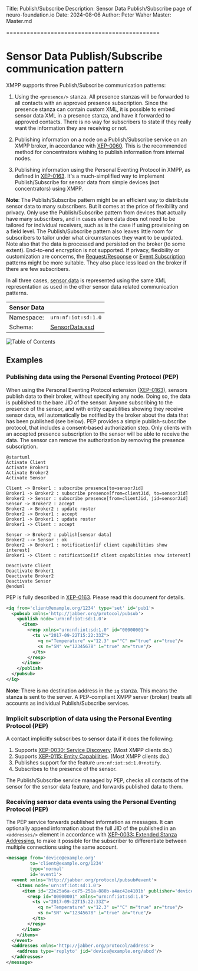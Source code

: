 ﻿Title: Publish/Subscribe
Description: Sensor Data Publish/Subscribe page of neuro-foundation.io
Date: 2024-08-06
Author: Peter Waher
Master: Master.md

=============================================

Sensor Data Publish/Subscribe communication pattern
========================================================

XMPP supports three Publish/Subscribe communication patterns:

1.  Using the `<presence/>` stanza. All presence stanzas will be forwarded to all contacts with an approved presence subscription. Since the presence stanza
    can contain custom XML, it is possible to embed sensor data XML in a presence stanza, and have it forwarded to approved contacts. There is no way for
	subscribers to state if they really want the information they are receiving or not.

2.  Publishing information on a node on a Publish/Subscribe service on an XMPP broker, in accordance with [XEP-0060](https://xmpp.org/extensions/xep-0060.html).
    This is the recommended method for concentrators wishing to publish information from internal nodes.

3.  Publishing information using the Personal Eventing Protocol in XMPP, as defined in [XEP-0163](https://xmpp.org/extensions/xep-0163.html). It's a much-simplified
    way to implement Publish/Subscribe for sensor data from simple devices (not concentrators) using XMPP.

**Note**: The Publish/Subscribe pattern might be an efficient way to distribute sensor data to many subscribers. But it comes at the price of flexibility and
privacy. Only use the Publish/Subscribe pattern from devices that actually have many subscribers, and in cases where data does not need to be tailored for
individual receivers, such as is the case if using provisioning on a field level. The Publish/Subscribe pattern also leaves little room for subscribers to tailor
under what circumstances they want to be updated. Note also that the data is processed and persisted on the broker (to some extent). End-to-end encryption is
not supported. If privacy, flexibility or customization are concerns, the [Request/Response](SensorDataRequestResponse.md) or
[Event Subscription](SensorDataEventSubscription.md) patterns might be more suitable. They also place less load on the broker if there are few subscribers.

In all three cases, [sensor data](SensorData.md) is represented using the same XML representation as used in the other sensor data related 
communication patterns.

| Sensor Data                                           ||
| ------------|------------------------------------------|
| Namespace:  | `urn:nf:iot:sd:1.0`                      |
| Schema:     | [SensorData.xsd](Schemas/SensorData.xsd) |

![Table of Contents](toc)

Examples
-----------------

### Publishing data using the Personal Eventing Protocol (PEP)

When using the Personal Eventing Protocol extension ([XEP-0163](https://xmpp.org/extensions/xep-0163.html)), sensors publish data to their broker,
without specifying any node. Doing so, the data is published to the bare JID of the sensor. Anyone subscribing to the presence of the sensor, and
with entity capabilities showing they receive sensor data, will automatically be notified by the broker about the data that has been published (see below). PEP
provides a simple publish-subscribe protocol, that includes a consent-based authorization step. Only clients with an accepted presence subscription to
the sensor will be able to receive the data. The sensor can remove the authorization by removing the presence subscription.

```uml:Publish/Subscribe with PEP
@startuml
Activate Client
Activate Broker1
Activate Broker2
Activate Sensor

Client -> Broker1 : subscribe presence[to=sensorJid]
Broker1 -> Broker2 : subscribe presence[from=clientJid, to=sensorJid]
Broker2 -> Sensor : subscribe presence[from=clientJid, jid=sensorJid]
Sensor -> Broker2 : accept
Broker2 -> Broker2 : update roster
Broker2 -> Broker1 : accept
Broker1 -> Broker1 : update roster
Broker1 -> Client : accept

Sensor -> Broker2 : publish[sensor data]
Broker2 --> Sensor : ok
Broker2 -> Broker1 : notification[if client capabilities show interest]
Broker1 -> Client : notification[if client capabilities show interest]

Deactivate Client
Deactivate Broker1
Deactivate Broker2
Deactivate Sensor
@enduml
```

PEP is fully described in [XEP-0163](https://xmpp.org/extensions/xep-0163.html). Please read this document for details.

```xml
<iq from='client@example.org/1234' type='set' id='pub1'>
  <pubsub xmlns='http://jabber.org/protocol/pubsub'>
    <publish node='urn:nf:iot:sd:1.0'>
      <item>
        <resp xmlns="urn:nf:iot:sd:1.0" id="00000001">
          <ts v="2017-09-22T15:22:33Z">
            <q n="Temperature" v="12.3" u="°C" m="true" ar="true"/>
            <s n="SN" v="12345678" i="true" ar="true"/>
          </ts>
        </resp>
      </item>
    </publish>
  </pubsub>
</iq>
```

**Note**: There is no destination address in the `iq` stanza. This means the stanza is sent to the server. A PEP-compliant XMPP server (broker) treats
all accounts as individual Publish/Subscribe services.

### Implicit subscription of data using the Personal Eventing Protocol (PEP)

A contact implicitly subscribes to sensor data if it does the following:

1.  Supports [XEP-0030: Service Discovery](https://xmpp.org/extensions/xep-0030.html). (Most XMPP clients do.)
2.  Supports [XEP-0115: Entity Capabilities](https://xmpp.org/extensions/xep-0115.html). (Most XMPP clients do.)
3.  Publishes support for the feature `urn:nf:iot:sd:1.0+notify`.
4.  Subscribes to the presence of the sensor.

The Publish/Subscribe service managed by PEP, checks all contacts of the sensor for the sensor data feature, and forwards published data to them.

### Receiving sensor data events using the Personal Eventing Protocol (PEP)

The PEP service forwards published information as messages. It can optionally append information about the full JID of the published in an
`<addresses/>` element in accordance with [XEP-0033: Extended Stanza Addressing](https://xmpp.org/extensions/xep-0033.html), to make it possible for 
the subscriber to differentiate between multiple connections using the same account.

```xml
<message from='device@example.org'
         to='client@example.org/1234'
         type='normal'
         id='event1'>
  <event xmlns='http://jabber.org/protocol/pubsub#event'>
    <items node='urn:nf:iot:sd:1.0'>
      <item id='22e25a6a-ce75-251a-880b-a4ac42e4101b' publisher='device@example.org'>
        <resp id="00000001" xmlns="urn:nf:iot:sd:1.0">
          <ts v="2017-09-22T15:22:33Z">
            <q n="Temperature" v="12.3" u="°C" m="true" ar="true"/>
            <s n="SN" v="12345678" i="true" ar="true"/>
          </ts>
        </resp>
      </item>
    </items>
  </event>
  <addresses xmlns='http://jabber.org/protocol/address'>
    <address type='replyto' jid='device@example.org/abcd'/>
  </addresses>
</message>
```
